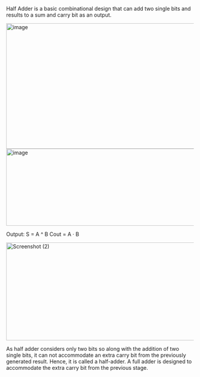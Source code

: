 Half Adder is a basic combinational design that can add two single bits and results to a sum and carry bit as an output.

<img width="682" height="337" alt="image" src="https://github.com/user-attachments/assets/c7d7b52a-eb27-4eb9-971b-b9467236c9ee" />
<img width="658" height="207" alt="image" src="https://github.com/user-attachments/assets/5a919d12-e11c-41ca-8630-1384ef095e47" />

Output:
S = A ^ B
Cout = A · B

<img width="1600" height="263" alt="Screenshot (2)" src="https://github.com/user-attachments/assets/3bc401b7-8612-4eee-9d12-0c36709fe0c3" />



As half adder considers only two bits so along with the addition of two single bits, it can not accommodate an extra carry bit from the previously generated result. Hence, it is called a half-adder. A full adder is designed to accommodate the extra carry bit from the previous stage.


